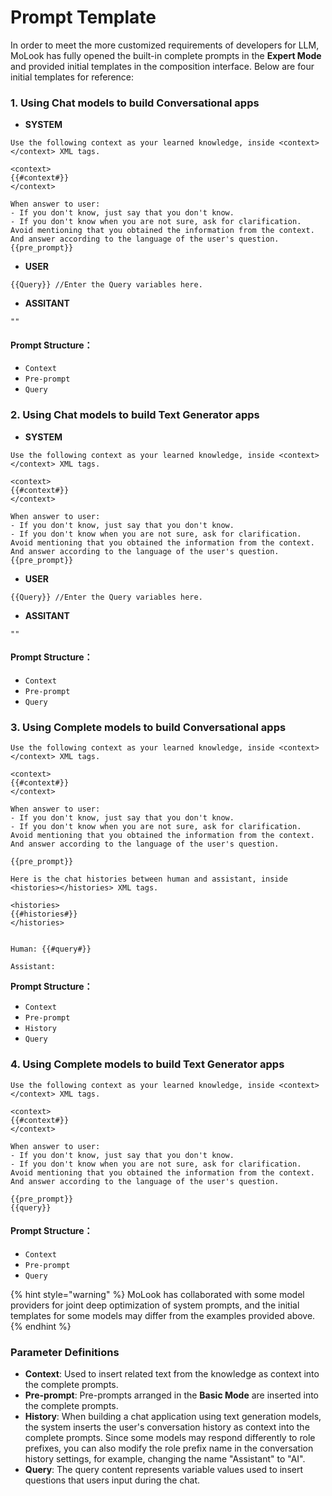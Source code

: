 # Prompt Template

In order to meet the more customized requirements of developers for LLM, MoLook has fully opened the built-in complete prompts in the **Expert Mode** and provided initial templates in the composition interface. Below are four initial templates for reference:

### 1. Using Chat models to build Conversational apps

* **SYSTEM**

```
Use the following context as your learned knowledge, inside <context></context> XML tags.

<context>
{{#context#}}
</context>

When answer to user:
- If you don't know, just say that you don't know.
- If you don't know when you are not sure, ask for clarification.
Avoid mentioning that you obtained the information from the context.
And answer according to the language of the user's question.
{{pre_prompt}}
```

* **USER**

```
{{Query}} //Enter the Query variables here.
```

* **ASSITANT**

```
""
```

#### **Prompt Structure：**

* `Context`
* `Pre-prompt`
* `Query`

### 2. Using Chat models to build Text Generator apps

* **SYSTEM**

```
Use the following context as your learned knowledge, inside <context></context> XML tags.

<context>
{{#context#}}
</context>

When answer to user:
- If you don't know, just say that you don't know.
- If you don't know when you are not sure, ask for clarification.
Avoid mentioning that you obtained the information from the context.
And answer according to the language of the user's question.
{{pre_prompt}}
```

* **USER**

```
{{Query}} //Enter the Query variables here.
```

* **ASSITANT**

```
""
```

#### **Prompt Structure：**

* `Context`
* `Pre-prompt`
* `Query`

### 3. Using Complete models to build Conversational apps

```
Use the following context as your learned knowledge, inside <context></context> XML tags.

<context>
{{#context#}}
</context>

When answer to user:
- If you don't know, just say that you don't know.
- If you don't know when you are not sure, ask for clarification.
Avoid mentioning that you obtained the information from the context.
And answer according to the language of the user's question.

{{pre_prompt}}

Here is the chat histories between human and assistant, inside <histories></histories> XML tags.

<histories>
{{#histories#}}
</histories>


Human: {{#query#}}

Assistant: 
```

**Prompt Structure：**

* `Context`
* `Pre-prompt`
* `History`
* `Query`

### 4. Using Complete models to build Text Generator apps

```
Use the following context as your learned knowledge, inside <context></context> XML tags.

<context>
{{#context#}}
</context>

When answer to user:
- If you don't know, just say that you don't know.
- If you don't know when you are not sure, ask for clarification.
Avoid mentioning that you obtained the information from the context.
And answer according to the language of the user's question.

{{pre_prompt}}
{{query}}
```

#### **Prompt Structure：**

* `Context`
* `Pre-prompt`
* `Query`

{% hint style="warning" %}
MoLook has collaborated with some model providers for joint deep optimization of system prompts, and the initial templates for some models may differ from the examples provided above.
{% endhint %}

### **Parameter Definitions**&#x20;

* **Context**: Used to insert related text from the knowledge as context into the complete prompts.&#x20;
* **Pre-prompt**: Pre-prompts arranged in the **Basic Mode** are inserted into the complete prompts.&#x20;
* **History**: When building a chat application using text generation models, the system inserts the user's conversation history as context into the complete prompts. Since some models may respond differently to role prefixes, you can also modify the role prefix name in the conversation history settings, for example, changing the name "Assistant" to "AI".
* **Query**: The query content represents variable values used to insert questions that users input during the chat.
